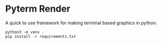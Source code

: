 # Pyterm Render
A quick to use framework for making terminal based graphics in python.

```
python3 -m venv .
pip install -r requirements.txt
```